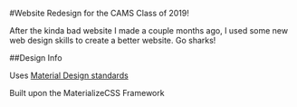 #Website Redesign for the CAMS Class of 2019!

After the kinda bad website I made a couple months ago, I used some new web design skills to create a better website. Go sharks!

##Design Info

Uses [Material Design standards](https://material.google.com/ "Docs")

Built upon the MaterializeCSS Framework
